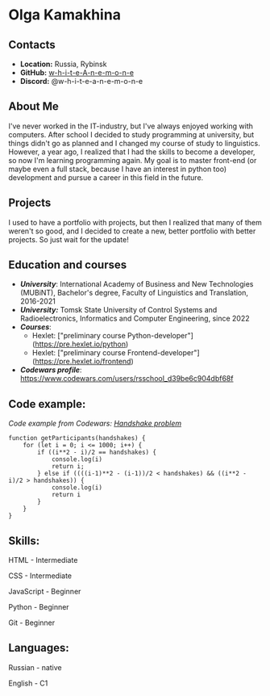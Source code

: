 # Olga Kamakhina

## Contacts
* **Location:** Russia, Rybinsk
* **GitHub:** [w-h-i-t-e-A-n-e-m-o-n-e](https://github.com/w-h-i-t-e-A-n-e-m-o-n-e)
* **Discord:** @w-h-i-t-e-a-n-e-m-o-n-e

## About Me
I've never worked in the IT-industry, but I've always enjoyed working with computers. After school I decided to study programming at university, but things didn't go as planned and I changed my course of study to linguistics. However, a year ago, I realized that I had the skills to become a developer, so now I'm learning programming again. My goal is to master front-end (or maybe even a full stack, because I have an interest in python too) development and pursue a career in this field in the future.

## Projects
I used to have a portfolio with projects, but then I realized that many of them weren't so good, and I decided to create a new, better portfolio with better projects. So just wait for the update! 

## Education and courses
* ***University***: International Academy of Business and New Technologies (MUBiNT), Bachelor's degree, Faculty of Linguistics and Translation, 2016-2021
* ***University:*** Tomsk State University of Control Systems and Radioelectronics, Informatics and Computer Engineering, since 2022
* ***Courses***:
    * Hexlet: ["preliminary course Python-developer"] (https://pre.hexlet.io/python)
    * Hexlet: ["preliminary course Frontend-developer"] (https://pre.hexlet.io/frontend)
* ***Codewars profile***: https://www.codewars.com/users/rsschool_d39be6c904dbf68f

## Code example:
*Code example from Codewars: [Handshake problem](https://www.codewars.com/kata/5574835e3e404a0bed00001b)*
```
function getParticipants(handshakes) {
    for (let i = 0; i <= 1000; i++) {
        if ((i**2 - i)/2 == handshakes) {
            console.log(i)
            return i;
        } else if ((((i-1)**2 - (i-1))/2 < handshakes) && ((i**2 - i)/2 > handshakes)) {
            console.log(i)
            return i
        }
    }
}
```

## Skills:
HTML - Intermediate

CSS - Intermediate

JavaScript - Beginner

Python - Beginner

Git - Beginner

## Languages:
Russian - native

English - C1
